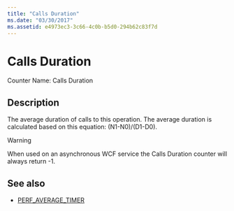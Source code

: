 ```yaml
---
title: "Calls Duration"
ms.date: "03/30/2017"
ms.assetid: e4973ec3-3c66-4c0b-b5d0-294b62c83f7d
---
```

# Calls Duration
Counter Name: Calls Duration  
  
## Description  
 The average duration of calls to this operation. The average duration is calculated based on this equation: (N1-N0)/(D1-D0).  
  
> [!WARNING]
> When used on an asynchronous WCF service the Calls Duration counter will always return -1.  
  
## See also

- [PERF_AVERAGE_TIMER](/previous-versions/windows/embedded/ms938538(v=msdn.10))
